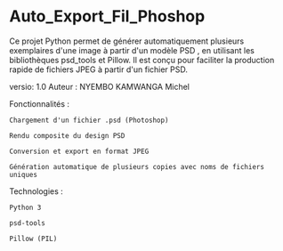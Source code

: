 # Auto_Export_Fil_Phoshop
Ce projet Python permet de générer automatiquement plusieurs exemplaires d'une image à partir d'un modèle PSD , en utilisant les bibliothèques psd_tools et Pillow. Il est conçu pour faciliter la production rapide de fichiers JPEG à partir d'un fichier PSD.

versio: 1.0
Auteur : NYEMBO KAMWANGA Michel

Fonctionnalités :

    Chargement d'un fichier .psd (Photoshop)

    Rendu composite du design PSD

    Conversion et export en format JPEG

    Génération automatique de plusieurs copies avec noms de fichiers uniques
    
Technologies :

    Python 3

    psd-tools

    Pillow (PIL)
